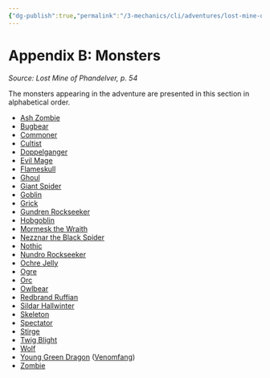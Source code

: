 ```yaml
---
{"dg-publish":true,"permalink":"/3-mechanics/cli/adventures/lost-mine-of-phandelver/7-appendix-b-monsters/","tags":["ttrpg-cli/compendium/src/5e/lmop"],"created":"2025-02-22T12:02:28.540-05:00","updated":"2025-02-26T17:46:09.797-05:00"}
---
```


# Appendix B: Monsters
*Source: Lost Mine of Phandelver, p. 54* 

The monsters appearing in the adventure are presented in this section in alphabetical order.

- [Ash Zombie](3-Mechanics/CLI/bestiary/undead/ash-zombie-lmop.md)  
- [Bugbear](3-Mechanics/CLI/bestiary/fey/bugbear-warrior-xmm.md)  
- [Commoner](3-Mechanics/CLI/bestiary/humanoid/commoner-xmm.md)  
- [Cultist](3-Mechanics/CLI/bestiary/humanoid/cultist-xmm.md)  
- [Doppelganger](3-Mechanics/CLI/bestiary/monstrosity/doppelganger-xmm.md)  
- [Evil Mage](3-Mechanics/CLI/bestiary/humanoid/evil-mage-lmop.md)  
- [Flameskull](3-Mechanics/CLI/bestiary/undead/flameskull-xmm.md)  
- [Ghoul](3-Mechanics/CLI/bestiary/undead/ghoul-xmm.md)  
- [Giant Spider](3-Mechanics/CLI/bestiary/beast/giant-spider-xmm.md)  
- [Goblin](3-Mechanics/CLI/bestiary/fey/goblin-warrior-xmm.md)  
- [Grick](3-Mechanics/CLI/bestiary/aberration/grick-xmm.md)  
- [Gundren Rockseeker](3-Mechanics/CLI/bestiary/npc/gundren-rockseeker-lmop.md)  
- [Hobgoblin](3-Mechanics/CLI/bestiary/fey/hobgoblin-warrior-xmm.md)  
- [Mormesk the Wraith](3-Mechanics/CLI/bestiary/npc/mormesk-the-wraith-lmop.md)  
- [Nezznar the Black Spider](3-Mechanics/CLI/bestiary/npc/nezznar-the-black-spider-lmop.md)  
- [Nothic](3-Mechanics/CLI/bestiary/aberration/nothic-xmm.md)  
- [Nundro Rockseeker](3-Mechanics/CLI/bestiary/npc/nundro-rockseeker-lmop.md)  
- [Ochre Jelly](3-Mechanics/CLI/bestiary/ooze/ochre-jelly-xmm.md)  
- [Ogre](3-Mechanics/CLI/bestiary/giant/ogre-xmm.md)  
- [Orc](3-Mechanics/CLI/bestiary/humanoid/tough-xmm.md)  
- [Owlbear](3-Mechanics/CLI/bestiary/monstrosity/owlbear-xmm.md)  
- [Redbrand Ruffian](3-Mechanics/CLI/bestiary/humanoid/redbrand-ruffian-lmop.md)  
- [Sildar Hallwinter](3-Mechanics/CLI/bestiary/npc/sildar-hallwinter-lmop.md)  
- [Skeleton](3-Mechanics/CLI/bestiary/undead/skeleton-xmm.md)  
- [Spectator](3-Mechanics/CLI/bestiary/aberration/spectator-xmm.md)  
- [Stirge](3-Mechanics/CLI/bestiary/monstrosity/stirge-xmm.md)  
- [Twig Blight](3-Mechanics/CLI/bestiary/plant/twig-blight-xmm.md)  
- [Wolf](3-Mechanics/CLI/bestiary/beast/wolf-xmm.md)  
- [Young Green Dragon](3-Mechanics/CLI/bestiary/dragon/young-green-dragon-xmm.md) ([Venomfang](3-Mechanics/CLI/bestiary/npc/venomfang-lmop.md))  
- [Zombie](3-Mechanics/CLI/bestiary/undead/zombie-xmm.md)